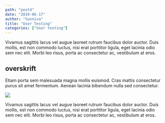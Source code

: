```yaml
---
path: "post4"
date: "2019-06-17"
author: "Sunniva"
title: "User Testing"
categories: ["User testing"]
---
```


Vivamus sagittis lacus vel augue laoreet rutrum faucibus dolor auctor.
Duis mollis, est non commodo luctus, nisi erat porttitor ligula, eget lacinia odio sem nec elit.
Morbi leo risus, porta ac consectetur ac, vestibulum at eros.

## overskrift

Etiam porta sem malesuada magna mollis euismod. Cras mattis consectetur purus sit amet fermentum.
Aenean lacinia bibendum nulla sed consectetur.

![](gatsby-astronaut.png)

Vivamus sagittis lacus vel augue laoreet rutrum faucibus dolor auctor.
Duis mollis, est non commodo luctus, nisi erat porttitor ligula, eget lacinia odio sem nec elit.
Morbi leo risus, porta ac consectetur ac, vestibulum at eros.
